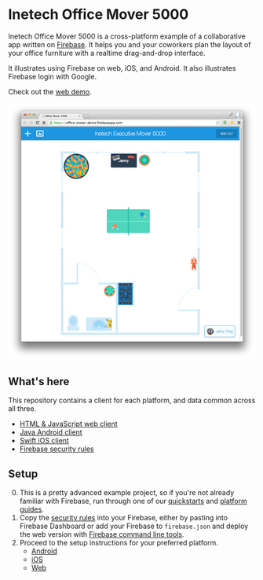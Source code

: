 # Inetech Office Mover 5000

Inetech Office Mover 5000 is a cross-platform example of a collaborative app written on 
[Firebase](https://firebase.com). It helps you and your coworkers plan the layout of your 
office furniture with a realtime drag-and-drop interface. 

It illustrates using Firebase on web, iOS, and Android. It also illustrates Firebase login 
with Google.

Check out the [web demo](https://office-mover-demo.firebaseapp.com/).

![screenshot of office mover](web-screencap.png)

## What's here

This repository contains a client for each platform, and data common across all three.

- [HTML & JavaScript web client](/web)
- [Java Android client](/android)
- [Swift iOS client](/ios)
- [Firebase security rules](security-rules.json)

## Setup

0. This is a pretty advanced example project, so if you're not already familiar with Firebase, 
   run through one of our [quickstarts](https://www.firebase.com/docs/web/quickstart.html) and 
   [platform guides](https://www.firebase.com/docs/web/guide/).
0. Copy the [security rules](security-rules.json) into your Firebase, either by pasting into 
   Firebase Dashboard or add your Firebase to `firebase.json` and deploy the web version with 
   [Firebase command line tools](https://www.firebase.com/docs/hosting/command-line-tool.html).
0. Proceed to the setup instructions for your preferred platform.
    - [Android](/android)
    - [iOS](/ios)
    - [Web](/web)